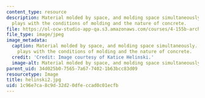 ```yaml
---
content_type: resource
description: Material molded by space, and molding space simultaneously. This model
  plays with the conditions of molding and the nature of concrete.
file: https://ol-ocw-studio-app-qa.s3.amazonaws.com/courses/4-155b-architectural-design-level-iii-a-student-center-for-mit-fall-2004/1c96e7ca8c9d32d20dfeccad0c01ecfb_helinski2.jpg
file_type: image/jpeg
image_metadata:
  caption: Material molded by space, and molding space simultaneously. This model
    plays with the conditions of molding and the nature of concrete.
  credit: 'Credit: Image courtesy of Katice Helinski.'
  image-alt: Material molded by space, and molding space simultaneously.
parent_uid: 34d025b0-7565-7a67-7402-1b63bcc83d09
resourcetype: Image
title: helinski2.jpg
uid: 1c96e7ca-8c9d-32d2-0dfe-ccad0c01ecfb
---
```

